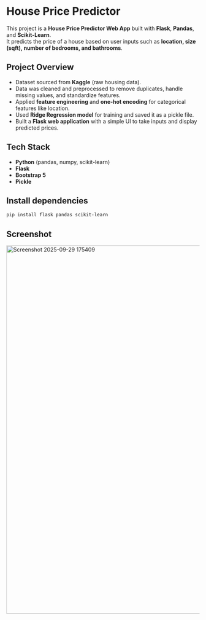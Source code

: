 # House Price Predictor  

This project is a **House Price Predictor Web App** built with **Flask**, **Pandas**, and **Scikit-Learn**.  
It predicts the price of a house based on user inputs such as **location, size (sqft), number of bedrooms, and bathrooms**.  

## Project Overview  

- Dataset sourced from **Kaggle** (raw housing data).  
- Data was cleaned and preprocessed to remove duplicates, handle missing values, and standardize features.  
- Applied **feature engineering** and **one-hot encoding** for categorical features like location.  
- Used **Ridge Regression model** for training and saved it as a pickle file.  
- Built a **Flask web application** with a simple UI to take inputs and display predicted prices.  


## Tech Stack  

- **Python** (pandas, numpy, scikit-learn)  
- **Flask**   
- **Bootstrap 5**   
- **Pickle**   


## Install dependencies

```bash
pip install flask pandas scikit-learn
```

## Screenshot

<img width="1918" height="959" alt="Screenshot 2025-09-29 175409" src="https://github.com/user-attachments/assets/85555a1f-fc25-4398-81d4-789e286b2224" />




